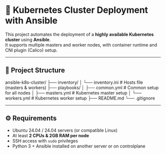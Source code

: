 # 🚀 Kubernetes Cluster Deployment with Ansible

This project automates the deployment of a **highly available Kubernetes cluster** using **Ansible**.  
It supports multiple masters and worker nodes, with container runtime and CNI plugin (Calico) setup.

---

## 📂 Project Structure

ansible-k8s-cluster/
├── inventory/
│ └── inventory.ini # Hosts file (masters & workers)
├── playbooks/
│ ├── common.yml # Common setup for all nodes
│ ├── masters.yml # Kubernetes master setup
│ └── workers.yml # Kubernetes worker setup
├── README.md
└── .gitignore

---

## ⚙️ Requirements

- Ubuntu 24.04 / 24.04 servers (or compatible Linux)
- At least **2 CPUs & 2GB RAM per node**
- SSH access with `sudo` privileges
- Python 3 + Ansible installed on another server or on controlplane 
